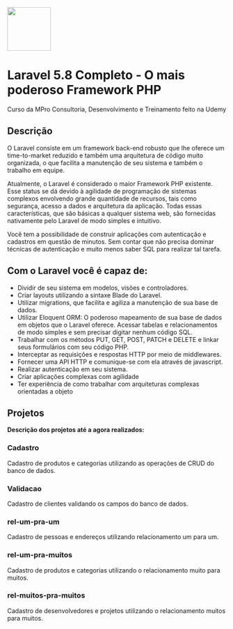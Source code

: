 <img src="https://alexandrebbarbosa.files.wordpress.com/2018/06/logolaravel.png" height="100">

<h1>Laravel 5.8 Completo - O mais poderoso Framework PHP </h1>
<p> Curso da MPro Consultoria, Desenvolvimento e Treinamento feito na Udemy </p> 

<h2> Descrição </h2>

<p>
 
O Laravel consiste em um framework back-end robusto que lhe oferece um time-to-market reduzido e também uma arquitetura de código muito organizada, o que facilita a manutenção de seu sistema e também o trabalho em equipe.

Atualmente, o Laravel é considerado o maior Framework PHP existente. Esse status se dá devido à agilidade de programação de sistemas complexos envolvendo grande quantidade de recursos, tais como segurança, acesso a dados e arquitetura da aplicação. Todas essas características, que são básicas a qualquer sistema web, são fornecidas nativamente pelo Laravel de modo simples e intuitivo. 

Você tem a possibilidade de construir aplicações com autenticação e cadastros em questão de minutos. Sem contar que não precisa dominar técnicas de autenticação e muito menos saber SQL para realizar tal tarefa.
</p>

<h2> Com o Laravel você é capaz de: </h2>
<ul>
  <li>Dividir de seu sistema em modelos, visões e controladores.</li>
  <li>Criar layouts utilizando a sintaxe Blade do Laravel.</li>
  <li>Utilizar migrations, que facilita e agiliza a manutenção de sua base de dados.</li>
  <li>Utilizar Eloquent ORM: O poderoso mapeamento de sua base de dados em objetos que o Laravel oferece. Acessar tabelas e        relacionamentos de modo simples e sem precisar digitar nenhum código SQL.</li>
  <li>Trabalhar com os métodos PUT, GET, POST, PATCH e DELETE e linkar seus formulários com seu código PHP.</li>
  <li>Interceptar as requisições e respostas HTTP por meio de middlewares.</li>
  <li>Fornecer uma API HTTP e comunique-se com ela através de javascript.</li>
  <li>Realizar autenticação em seu sistema.</li>
  <li>Criar aplicações complexas com agilidade</li>
  <li>Ter experiência de como trabalhar com arquiteturas complexas orientadas a objeto</li>
</ul>

<h2> Projetos </h2>
<p> <b> Descrição dos projetos até a agora realizados: </b></p>
<h3> Cadastro </h3>
<p>Cadastro de produtos e categorias utilizando as operações de CRUD do banco de dados.</p>
<h3> Validacao </h3>
<p>Cadastro de clientes validando os campos do banco de dados.</p>
<h3> rel-um-pra-um</h3>
<p>Cadastro de pessoas e endereços utilizando relacionamento um para um.</p>
<h3> rel-um-pra-muitos</h3>
<p>Cadastro de produtos e categorias utilizando o relacionamento muito para muitos.</p>
<h3> rel-muitos-pra-muitos</h3>
<p> Cadastro de desenvolvedores e projetos utilizando o relacionamento muitos para muitos. </p>
